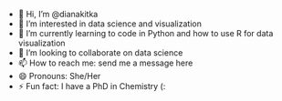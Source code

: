 - 👋 Hi, I’m @dianakitka
- 👀 I’m interested in data science and visualization
- 🌱 I’m currently learning to code in Python and how to use R for data visualization
- 💞️ I’m looking to collaborate on data science 
- 📫 How to reach me: send me a message here 
- 😄 Pronouns: She/Her
- ⚡ Fun fact: I have a PhD in Chemistry (: 

<!---
dianakitka/dianakitka is a ✨ special ✨ repository because its `README.md` (this file) appears on your GitHub profile.
You can click the Preview link to take a look at your changes.
--->
